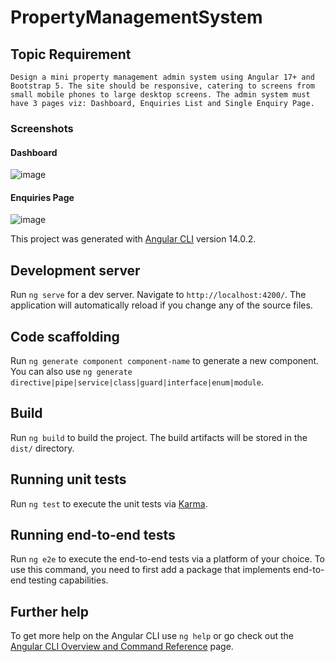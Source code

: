 # PropertyManagementSystem
## Topic Requirement
`Design a mini property management admin system using Angular 17+ and Bootstrap 5. The site
should be responsive, catering to screens from small mobile phones to large desktop screens. The
admin system must have 3 pages viz: Dashboard, Enquiries List and Single Enquiry Page. `

### Screenshots
#### Dashboard
![image](https://github.com/user-attachments/assets/9e4178ff-3c9e-4f61-ac3e-02fabf9ef311)

#### Enquiries Page
![image](https://github.com/user-attachments/assets/97c8e71b-cb5f-4e44-910c-0bf304dc9bcd)


This project was generated with [Angular CLI](https://github.com/angular/angular-cli) version 14.0.2.

## Development server

Run `ng serve` for a dev server. Navigate to `http://localhost:4200/`. The application will automatically reload if you change any of the source files.

## Code scaffolding

Run `ng generate component component-name` to generate a new component. You can also use `ng generate directive|pipe|service|class|guard|interface|enum|module`.

## Build

Run `ng build` to build the project. The build artifacts will be stored in the `dist/` directory.

## Running unit tests

Run `ng test` to execute the unit tests via [Karma](https://karma-runner.github.io).

## Running end-to-end tests

Run `ng e2e` to execute the end-to-end tests via a platform of your choice. To use this command, you need to first add a package that implements end-to-end testing capabilities.

## Further help

To get more help on the Angular CLI use `ng help` or go check out the [Angular CLI Overview and Command Reference](https://angular.io/cli) page.
